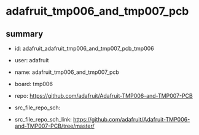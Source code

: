 # adafruit_tmp006_and_tmp007_pcb
 
## summary 
* id: adafruit_adafruit_tmp006_and_tmp007_pcb_tmp006
* user: adafruit
* name: adafruit_tmp006_and_tmp007_pcb
* board: tmp006
* repo: https://github.com/adafruit/Adafruit-TMP006-and-TMP007-PCB



* src_file_repo_sch: 
* src_file_repo_sch_link: https://github.com/adafruit/Adafruit-TMP006-and-TMP007-PCB/tree/master/




